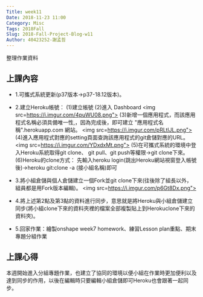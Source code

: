 ```yaml
---
Title: week11
Date: 2018-11-23 11:00
Category: Misc
Tags: 2018Fall
Slug: 2018-Fall-Project-Blog-w11
Author: 40423252-謝孟哲
---
```


整理作業資料

<!-- PELICAN_END_SUMMARY -->

上課內容
----
* 1.可攜式系統更新(p37版本→p37-18.12版本)。

* 2.建立Heroku帳號：
(1)建立帳號
(2)進入 Dashboard 
<img src=https://i.imgur.com/4puWU08.png">
(3)新增一個應用程式，而該應用程式名稱必須具備唯一性,，因為完成後，即可建立 "應用程式名稱".herokuapp.com 網站。
<img src=https://i.imgur.com/pRLtlJL.png">
(4)進入應用程式對應的setting頁面查詢該應用程式的git倉儲對應的URL。
<img src=https://i.imgur.com/YDxdxMt.png">
(5)在可攜式系統的環境中登入Heroku系統取得git clone、 git pull、git push等權限→git clone下來。
(6)Heroku的clone方式：
先輸入heroku login(跳出Heroku網站視窗登入帳號後)→heroku git:clone -a (接小組名稱)即可

* 3.將小組倉儲與個人倉儲建立一個Fork並git clone下來(往後除了組長以外，組員都是用Fork版本編輯)。
<img src=https://i.imgur.com/p6Gt8Dx.png">

* 4.將上述第2點及第3點的資料進行同步，意思就是將Heroku與小組倉儲建立同步(將小組clone下來的資料夾裡的檔案全部複製貼上到Herokuclone下來的資料夾)。

* 5.回家作業：繪製onshape week7 homework、練習Lesson plan重點、期末專題分組作業


上課心得
----
本週開始進入分組專題作業，也建立了協同的環境以便小組在作業時更加便利以及達到同步的作用，以後在編輯時只要編輯小組倉儲即可Heroku也會跟著一起同步。